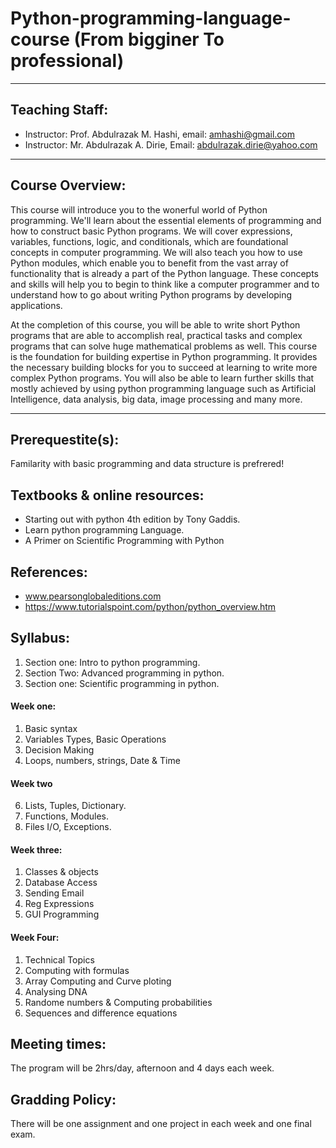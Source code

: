 # Python-programming-language-course (From bigginer To professional)

-----------------------------------------------------------------------------
## Teaching Staff:
* Instructor: Prof. Abdulrazak M. Hashi, email: amhashi@gmail.com
* Instructor: Mr. Abdulrazak A. Dirie, Email: abdulrazak.dirie@yahoo.com
-----------------------------------------------------------------------------

## Course Overview:
This course will introduce you to the wonerful world of Python programming.  We'll learn about the essential elements of programming and how to construct basic Python programs. We will cover expressions, variables, functions, logic, and conditionals, which are foundational concepts in computer programming. We will also teach you how to use Python modules, which enable you to benefit from the vast array of functionality that is already a part of the Python language. These concepts and skills will help you to begin to think like a computer programmer and to understand how to go about writing Python programs by developing applications.

At the completion of this course, you will be able to write short Python programs that are able to accomplish real, practical tasks and complex programs that can solve huge mathematical problems as well. This course is the foundation for building expertise in Python programming. It provides the necessary building blocks for you to succeed at learning to write more complex Python programs. You will also be able to learn further skills that mostly achieved by using python programming language such as Artificial Intelligence, data analysis, big data, image processing and many more.

---------------------------------------------------------------------------
## Prerequestite(s):
Familarity with basic programming and data structure is prefrered!

## Textbooks & online resources:
* Starting out with python 4th edition by Tony Gaddis.
* Learn python programming Language.
* A Primer on Scientific Programming with Python

## References:
* www.pearsonglobaleditions.com
* https://www.tutorialspoint.com/python/python_overview.htm

## Syllabus:
1. Section one: Intro to python programming.
2. Section Two: Advanced programming in python.
3. Section one: Scientific programming in python.
#### Week one:
1. Basic syntax
2. Variables Types, Basic Operations
4. Decision Making
5. Loops, numbers, strings, Date & Time
#### Week two
6. Lists, Tuples, Dictionary.
7. Functions, Modules.
8. Files I/O, Exceptions.

#### Week three:
1. Classes & objects
2. Database Access
3. Sending Email
4. Reg Expressions
5. GUI Programming

#### Week Four:
1. Technical Topics
2. Computing with formulas
3. Array Computing and Curve ploting
4. Analysing DNA
5. Randome numbers & Computing probabilities
6. Sequences and difference equations


## Meeting times:
The program will be 2hrs/day, afternoon and 4 days each week.

## Gradding Policy:
There will be one assignment and one project in each week and one final exam.



